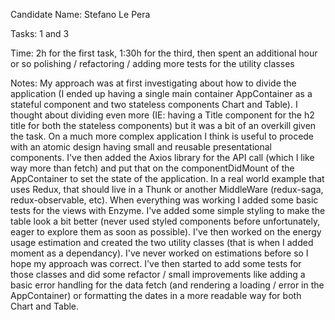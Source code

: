 Candidate Name: Stefano Le Pera

Tasks: 1 and 3

Time: 2h for the first task, 1:30h for the third, then spent an additional hour or so polishing / refactoring / adding more tests for the utility classes

Notes:
My approach was at first investigating about how to divide the application (I ended up having a single main container AppContainer as a stateful component and two stateless components Chart and Table).
I thought about dividing even more (IE: having a Title component for the h2 title for both the stateless components) but it was a bit of an overkill given the task.
On a much more complex application I think is useful to procede with an atomic design having small and reusable presentational components.
I've then added the Axios library for the API call (which I like way more than fetch) and put that on the componentDidMount of the AppContainer to set the state of the application.
In a real world example that uses Redux, that should live in a Thunk or another MiddleWare (redux-saga, redux-observable, etc).
When everything was working I added some basic tests for the views with Enzyme.
I've added some simple styling to make the table look a bit better (never used styled components before unfortunately, eager to explore them as soon as possible).
I've then worked on the energy usage estimation and created the two utility classes (that is when I added moment as a dependancy). I've never worked on estimations before so I hope my approach was correct.
I've then started to add some tests for those classes and did some refactor / small improvements like adding a basic error handling for the data fetch (and rendering a loading / error in the AppContainer) or formatting the dates in a more readable way for both Chart and Table.
